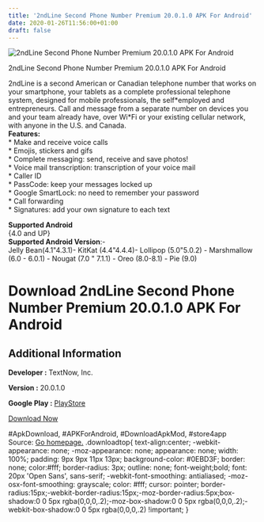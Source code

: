 ```yaml
---
title: '2ndLine Second Phone Number Premium 20.0.1.0 APK For Android'
date: 2020-01-26T11:56:00+01:00
draft: false
---
```


![2ndLine Second Phone Number Premium 20.0.1.0 APK For Android](https://i2.wp.com/apkhome.net/wp-content/uploads/2020/01/2ndLine-Second-Phone-Number-Premium-20.0.1.0.png "2ndLine Second Phone Number Premium 20.0.1.0 APK For Android")

  

2ndLine Second Phone Number Premium 20.0.1.0 APK For Android

2ndLine is a second American or Canadian telephone number that works on your smartphone, your tablets as a complete professional telephone system, designed for mobile professionals, the self\*employed and entrepreneurs. Call and message from a separate number on devices you and your team already have, over Wi\*Fi or your existing cellular network, with anyone in the U.S. and Canada.  
**Features:**  
\* Make and receive voice calls  
\* Emojis, stickers and gifs  
\* Complete messaging: send, receive and save photos!  
\* Voice mail transcription: transcription of your voice mail  
\* Caller ID  
\* PassCode: keep your messages locked up  
\* Google SmartLock: no need to remember your password  
\* Call forwarding  
\* Signatures: add your own signature to each text

**Supported Android**  
{4.0 and UP}  
**Supported Android Version**:-  
Jelly Bean(4.1"4.3.1)- KitKat (4.4"4.4.4)- Lollipop (5.0"5.0.2) - Marshmallow (6.0 - 6.0.1) - Nougat (7.0 " 7.1.1) - Oreo (8.0-8.1) - Pie (9.0)

Download 2ndLine Second Phone Number Premium 20.0.1.0 APK For Android
=====================================================================

Additional Information
----------------------

**Developer :** TextNow, Inc.

**Version :** 20.0.1.0

**Google Play :** [PlayStore](https://play.google.com/store/apps/details?id=com.enflick.android.tn2ndLine)

  

[Download Now](https://store4app.co/post/2ndline-second-phone-number-premium-20-0-1-0-apk-for-android_1580027418)

  
#ApkDownload, #APKForAndroid, #DownloadApkMod, #store4app  
Source: [Go homepage.](https://store4app.co/post/2ndline-second-phone-number-premium-20-0-1-0-apk-for-android_1580027418) .downloadtop{ text-align:center; -webkit-appearance: none; -moz-appearance: none; appearance: none; width: 100%; padding: 9px 9px 11px 13px; background-color: #0EBD3F; border: none; color:#fff; border-radius: 3px; outline: none; font-weight;bold; font: 20px 'Open Sans', sans-serif; -webkit-font-smoothing: antialiased; -moz-osx-font-smoothing: grayscale; color: #fff; cursor: pointer; border-radius:15px;-webkit-border-radius:15px;-moz-border-radius:5px;box-shadow:0 0 5px rgba(0,0,0,.2);-moz-box-shadow:0 0 5px rgba(0,0,0,.2);-webkit-box-shadow:0 0 5px rgba(0,0,0,.2) !important; }
